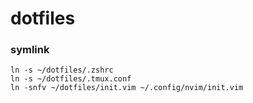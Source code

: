 # dotfiles

### symlink
```
ln -s ~/dotfiles/.zshrc
ln -s ~/dotfiles/.tmux.conf
ln -snfv ~/dotfiles/init.vim ~/.config/nvim/init.vim
```

